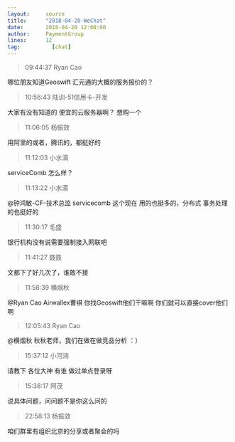```yaml
---
layout:     source 
title:      "2018-04-20-WeChat"
date:       2018-04-20 12:00:00
author:     PaymentGroup
lines:      12 
tag:		  [chat]
---
```

> 09:44:37  Ryan Cao  
   
哪位朋友知道Geoswift 汇元通的大概的服务报价的？  
   
> 10:56:43  陆训-51信用卡-开发  
   
大家有没有知道的 便宜的云服务器啊？ 想购一个  
   
> 11:06:05  杨振效  
   
用阿里的或者，腾讯的，都挺好的  
   
> 11:12:03  小水滴  
   
serviceComb 怎么样？  
   
> 11:13:22  小水滴  
   
@钟鸿敏-CF-技术总监  servicecomb 这个现在 用的也挺多的，分布式 事务处理的也挺好的  
   
> 11:30:17  毛盛  
   
银行机构没有说需要强制接入网联吧  
   
> 11:41:27  聂聂  
   
文都下了好几次了，谁敢不接  
   
> 11:58:39  横烟秋  
   
@Ryan Cao Airwallex曹褀 你找Geoswift他们干嘛啊 你们就可以直接cover他们啊  
   
> 12:05:43  Ryan Cao  
   
@横烟秋 秋秋老师，我们在做在做竞品分析 ：）  
   
> 15:37:12  小河淌  
   
请教下 各位大神 有谁 做过单点登录呀  
   
> 15:38:17  阿茂  
   
说具体问题，问问题不是你这么问的  
   
> 22:58:13  杨振效  
   
咱们群里有组织北京的分享或者聚会的吗  
   
